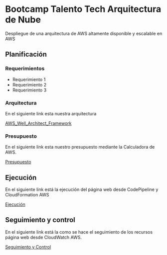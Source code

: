 # Bootcamp Talento Tech Arquitectura de Nube
Despliegue de una arquitectura de AWS altamente disponible y escalable en AWS

## Planificación

### Requerimientos

* Requerimiento 1
* Requerimiento 2
* Requerimiento 3

### Arquitectura

En el siguiente link esta nuestra arquitectura

[AWS_Well_Architect_Framework](docs/AWS_Well_Architect_Framework.md)

### Presupuesto

En el siguiente link esta nuestro presupuesto mediante la Calculadora de AWS.

[Presupuesto](docs/Presupuesto.md)

## Ejecución

En el siguiente link está la ejecución del página web desde CodePipeline y CloudFormation AWS

[Ejecución](docs/Ejecucion.md)

 ## Seguimiento y control
 
En el siguiente link está la como se hace el seguimiento de los recursos página web desde  CloudWatch AWS.

[Seguimiento y Control](docs/Seguimiento.md)





